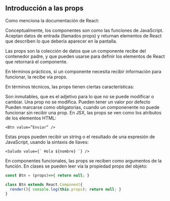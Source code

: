 ## Introducción a las props

Como menciona la documentación de React:

Conceptualmente, los componentes son como las funciones de JavaScript. Aceptan datos de entrada (llamados props) y returnan elementos de React que describen lo que debería aparecer en la pantalla.

Las props son la colección de datos que un componente recibe del contenedor padre, y que pueden usarse para definir los elementos de React que retornará el componente.

En términos prácticos, si un componente necesita recibir información para funcionar, la recibe vía props.

En términos técnicos, las props tienen ciertas características:

Son inmutables, que es el adjetivo para lo que no se puede modificar o cambiar. Una prop no se modifica.
Pueden tener un valor por defecto
Pueden marcarse como obligatorias, cuando un componenente no puede funcionar sin recibir una prop.
En JSX, las props se ven como los atributos de los elementos HTML:

```
<Btn value=”Enviar” />
```
Estas props pueden recibir un string o el resultado de una expresión de JavaScript, usando la sintaxis de llaves:

```
<Saludo value={` Hola ${nombre} `} />
```

En componentes funcionales, las props se reciben como argumentos de la función. En clases se pueden leer vía la propiedad props del objeto:

```javascript
const Btn = (props)=>{ return null; }

class Btn extends React.Component{
  render(){ console.log(this.props); return null; }
}
```

